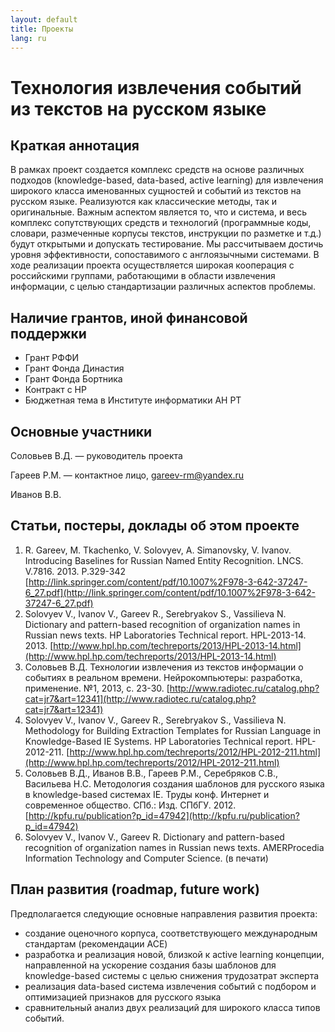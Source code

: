```yaml
---
layout: default
title: Проекты
lang: ru
---
```


# Технология извлечения событий из текстов на русском языке

## Краткая аннотация

В рамках проект создается комплекс средств на основе различных подходов (knowledge-based, data-based, active learning) для извлечения широкого класса именованных сущностей и событий из текстов на русском языке. Реализуются как классические методы, так и оригинальные. Важным аспектом является то, что и система, и весь комплекс сопутствующих средств и технологий (программные коды, словари, размеченные корпусы текстов, инструкции по разметке и т.д.) будут открытыми и допускать тестирование. Мы рассчитываем достичь уровня эффективности, сопоставимого с англоязычными системами. В ходе реализации проекта осуществляется широкая кооперация с российскими группами, работающими в области извлечения информации, с целью стандартизации различных аспектов проблемы.

## Наличие грантов, иной финансовой поддержки

*  Грант РФФИ
*  Грант Фонда Династия
*  Грант Фонда Бортника
*  Контракт с HP
*  Бюджетная тема в Институте информатики АН РТ

## Основные участники

Соловьев В.Д. &mdash; руководитель проекта

Гареев Р.М. &mdash; контактное лицо, [gareev-rm@yandex.ru](mailto:gareev-rm@yandex.ru)

Иванов В.В.

## Статьи, постеры, доклады об этом проекте

1.  R.&nbsp;Gareev, M. Tkachenko, V. Solovyev, A. Simanovsky, V. Ivanov. Introducing Baselines for Russian Named Entity Recognition. LNCS. V.7816. 2013. P.329-342 
[http://link.springer.com/content/pdf/10.1007%2F978-3-642-37247-6_27.pdf](http://link.springer.com/content/pdf/10.1007%2F978-3-642-37247-6_27.pdf)
2.  Solovyev V., Ivanov V., Gareev R., Serebryakov S., Vassilieva N. Dictionary and pattern-based recognition of organization names in Russian news texts. HP Laboratories Technical report. HPL-2013-14. 2013. [http://www.hpl.hp.com/techreports/2013/HPL-2013-14.html](http://www.hpl.hp.com/techreports/2013/HPL-2013-14.html)
3.  Соловьев В.Д. Технологии извлечения из текстов информации о событиях в реальном времени. Нейрокомпьютеры: разработка, применение. №1, 2013, с. 23-30. [http://www.radiotec.ru/catalog.php?cat=jr7&art=12341](http://www.radiotec.ru/catalog.php?cat=jr7&art=12341)
4.  Solovyev V., Ivanov V., Gareev R., Serebryakov S., Vassilieva N. Methodology for Building Extraction Templates for Russian Language in Knowledge-Based IE Systems.
HP Laboratories Technical report. HPL-2012-211. [http://www.hpl.hp.com/techreports/2012/HPL-2012-211.html](http://www.hpl.hp.com/techreports/2012/HPL-2012-211.html)
5.  Соловьев В.Д., Иванов В.В., Гареев Р.М., Серебряков С.В., Васильева Н.С. Методология создания шаблонов для русского языка в knowledge-based системах IE. Труды конф. Интернет и современное общество. СПб.: Изд. СПбГУ. 2012. [http://kpfu.ru/publication?p_id=47942](http://kpfu.ru/publication?p_id=47942)
6.  Solovyev V., Ivanov V., Gareev R. Dictionary and pattern-based recognition of organization names in Russian news texts. AMERProcedia Information Technology and Computer Science. (в печати)

## План развития (roadmap, future work)

Предполагается следующие основные направления развития проекта:

*  создание оценочного корпуса, соответствующего международным стандартам (рекомендации ACE)
*  разработка и реализация новой, близкой к active learning концепции, направленной на ускорение создания базы шаблонов для knowledge-based системы с целью снижения трудозатрат эксперта
*  реализация data-based система извлечения событий c подбором и оптимизацией признаков для русского языка
*  сравнительный анализ двух реализаций для широкого класса типов событий.
